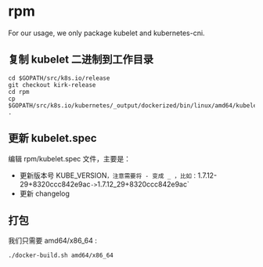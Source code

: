# rpm

For our usage, we only package kubelet and kubernetes-cni.

## 复制 kubelet 二进制到工作目录

```
cd $GOPATH/src/k8s.io/release
git checkout kirk-release
cd rpm
cp $GOPATH/src/k8s.io/kubernetes/_output/dockerized/bin/linux/amd64/kubelet .
```

## 更新 kubelet.spec

编辑 rpm/kubelet.spec 文件，主要是：

- 更新版本号 KUBE_VERSION`，注意需要将 - 变成 _ ，比如：`1.7.12-29+8320ccc842e9ac` -> `1.7.12_29+8320ccc842e9ac`
- 更新 changelog

## 打包

我们只需要 amd64/x86_64 :

```
./docker-build.sh amd64/x86_64
```
